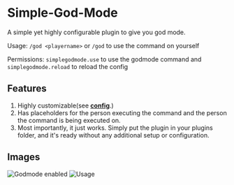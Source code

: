 # Simple-God-Mode
A simple yet highly configurable plugin to give you god mode.

Usage: <code>/god &lt;playername&gt;</code> or <code>/god</code> to use the command on yourself

Permissions: <code>simplegodmode.use</code> to use the godmode command and <code>simplegodmode.reload</code> to reload the config
## Features
1. Highly customizable(see <a href="https://github.com/Guedosha/Simple-God-Mode/blob/main/config.yml">**config**</a>.)
2. Has placeholders for the person executing the command and the person the command is being executed on.
3. Most importantly, it just works. Simply put the plugin in your plugins folder, and it's ready without any additional setup or configuration.
## Images
![Godmode enabled](https://cdn.modrinth.com/data/cached_images/b73137d5241eca553ff5a82326f030b69ab2d566.png)
![Usage](https://cdn.modrinth.com/data/cached_images/75783ffbf941980e56c63c4b7378544953508b1a.png)

